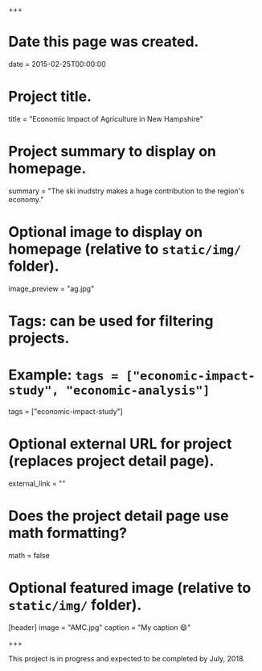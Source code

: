 +++
# Date this page was created.
date = 2015-02-25T00:00:00

# Project title.
title = "Economic Impact of Agriculture in New Hampshire"

# Project summary to display on homepage.
summary = "The ski inudstry makes a huge contribution to the region's economy."

# Optional image to display on homepage (relative to `static/img/` folder).
image_preview = "ag.jpg"

# Tags: can be used for filtering projects.
# Example: `tags = ["economic-impact-study", "economic-analysis"]`
tags = ["economic-impact-study"]

# Optional external URL for project (replaces project detail page).
external_link = ""

# Does the project detail page use math formatting?
math = false

# Optional featured image (relative to `static/img/` folder).
[header]
image = "AMC.jpg"
caption = "My caption :smile:"

+++

This project is in progress and expected to be completed by July, 2018.